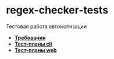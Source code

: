 # regex-checker-tests
Тестовая работа автоматизации 
- [**Требования**](Требования/index.md)
- [**Тест-планы cli**](Тест-планы/cli.md)
- [**Тест-планы web**](Тест-планы/web-интерфейс.md)